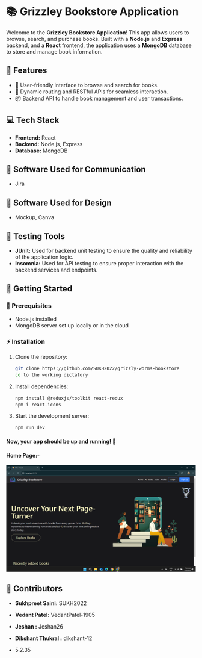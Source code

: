 # 📚 Grizzley Bookstore Application

Welcome to the **Grizzley Bookstore Application**! This app allows users to browse, search, and purchase books. Built with a **Node.js** and **Express** backend, and a **React** frontend, the application uses a **MongoDB** database to store and manage book information.

## 🚀 Features

- 🛒 User-friendly interface to browse and search for books.
- 🔄 Dynamic routing and RESTful APIs for seamless interaction.
- 📦 Backend API to handle book management and user transactions.

## 💻 Tech Stack

- **Frontend:** React  
- **Backend:** Node.js, Express  
- **Database:** MongoDB  

## 📱 Software Used for Communication

- Jira

## 🎨 Software Used for Design

- Mockup, Canva

## 🧪 Testing Tools
- **JUnit:** Used for backend unit testing to ensure the quality and reliability of the application logic.
- **Insomnia:** Used for API testing to ensure proper interaction with the backend services and endpoints.

## 🏁 Getting Started

### 🔧 Prerequisites
- Node.js installed
- MongoDB server set up locally or in the cloud

### ⚡ Installation

1. Clone the repository:  
   ```bash
   git clone https://github.com/SUKH2022/grizzly-worms-bookstore
   cd to the working dictatory 
   ```
2. Install dependencies: 
   ```bash
   npm install @reduxjs/toolkit react-redux
   npm i react-icons
   ```

3. Start the development server: 
   ```bash
   npm run dev
   ```
#### Now, your app should be up and running! 🎉

#### Home Page:- 

![Home Page](./frontend/public/home.png)

## 👥 Contributors

- **Sukhpreet Saini:** SUKH2022  
- **Vedant Patel:** VedantPatel-1905
- **Jeshan :** Jeshan26 
- **Dikshant Thukral :** dikshant-12


- 5.2.35
